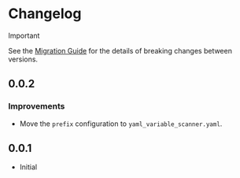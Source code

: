 # Changelog

> [!IMPORTANT]  
> See the [Migration Guide](guides/migration_guide.md) for the details of breaking changes between versions.

## 0.0.2

### Improvements

- Move the `prefix` configuration to `yaml_variable_scanner.yaml`.

## 0.0.1

- Initial
